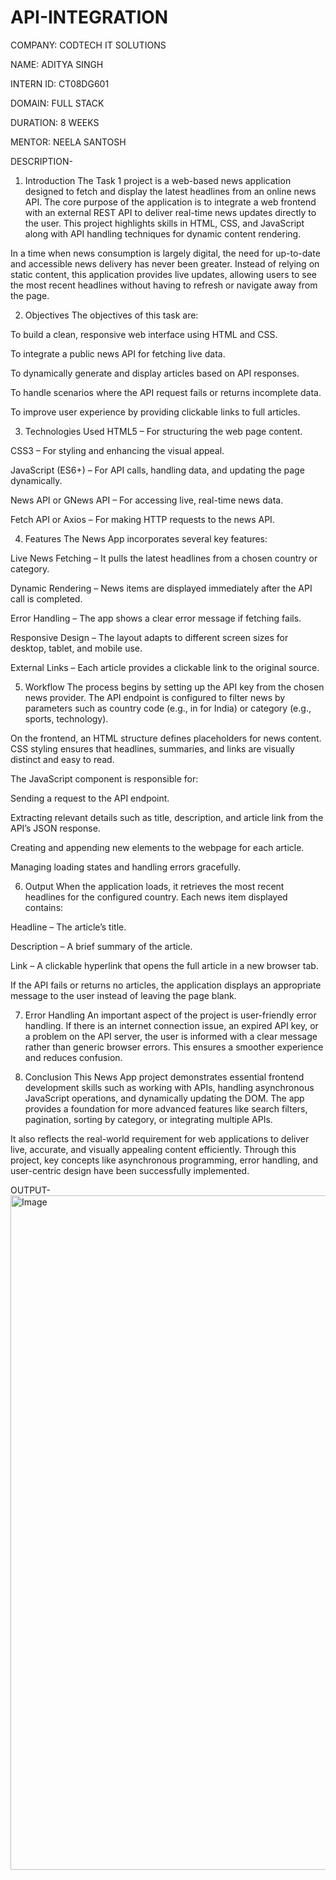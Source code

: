 # API-INTEGRATION

COMPANY: CODTECH IT SOLUTIONS

NAME: ADITYA SINGH

INTERN ID: CT08DG601

DOMAIN: FULL STACK

DURATION: 8 WEEKS

MENTOR: NEELA SANTOSH

DESCRIPTION-
1. Introduction
The Task 1 project is a web-based news application designed to fetch and display the latest headlines from an online news API. The core purpose of the application is to integrate a web frontend with an external REST API to deliver real-time news updates directly to the user. This project highlights skills in HTML, CSS, and JavaScript along with API handling techniques for dynamic content rendering.

In a time when news consumption is largely digital, the need for up-to-date and accessible news delivery has never been greater. Instead of relying on static content, this application provides live updates, allowing users to see the most recent headlines without having to refresh or navigate away from the page.

2. Objectives
The objectives of this task are:

To build a clean, responsive web interface using HTML and CSS.

To integrate a public news API for fetching live data.

To dynamically generate and display articles based on API responses.

To handle scenarios where the API request fails or returns incomplete data.

To improve user experience by providing clickable links to full articles.

3. Technologies Used
HTML5 – For structuring the web page content.

CSS3 – For styling and enhancing the visual appeal.

JavaScript (ES6+) – For API calls, handling data, and updating the page dynamically.

News API or GNews API – For accessing live, real-time news data.

Fetch API or Axios – For making HTTP requests to the news API.

4. Features
The News App incorporates several key features:

Live News Fetching – It pulls the latest headlines from a chosen country or category.

Dynamic Rendering – News items are displayed immediately after the API call is completed.

Error Handling – The app shows a clear error message if fetching fails.

Responsive Design – The layout adapts to different screen sizes for desktop, tablet, and mobile use.

External Links – Each article provides a clickable link to the original source.

5. Workflow
The process begins by setting up the API key from the chosen news provider. The API endpoint is configured to filter news by parameters such as country code (e.g., in for India) or category (e.g., sports, technology).

On the frontend, an HTML structure defines placeholders for news content. CSS styling ensures that headlines, summaries, and links are visually distinct and easy to read.

The JavaScript component is responsible for:

Sending a request to the API endpoint.

Extracting relevant details such as title, description, and article link from the API’s JSON response.

Creating and appending new elements to the webpage for each article.

Managing loading states and handling errors gracefully.

6. Output
When the application loads, it retrieves the most recent headlines for the configured country. Each news item displayed contains:

Headline – The article’s title.

Description – A brief summary of the article.

Link – A clickable hyperlink that opens the full article in a new browser tab.

If the API fails or returns no articles, the application displays an appropriate message to the user instead of leaving the page blank.

7. Error Handling
An important aspect of the project is user-friendly error handling. If there is an internet connection issue, an expired API key, or a problem on the API server, the user is informed with a clear message rather than generic browser errors. This ensures a smoother experience and reduces confusion.

8. Conclusion
This News App project demonstrates essential frontend development skills such as working with APIs, handling asynchronous JavaScript operations, and dynamically updating the DOM. The app provides a foundation for more advanced features like search filters, pagination, sorting by category, or integrating multiple APIs.

It also reflects the real-world requirement for web applications to deliver live, accurate, and visually appealing content efficiently. Through this project, key concepts like asynchronous programming, error handling, and user-centric design have been successfully implemented.

OUTPUT-
<img width="1919" height="1079" alt="Image" src="https://github.com/user-attachments/assets/d17d837d-0110-45b6-977b-cadda06e8f61" />
